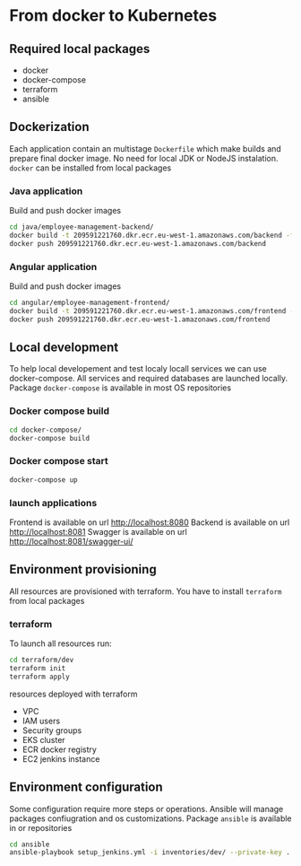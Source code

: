 # From docker to Kubernetes

## Required local packages

- docker
- docker-compose
- terraform
- ansible

## Dockerization

Each application contain an multistage `Dockerfile` which make builds and prepare final docker image. No need for local JDK or NodeJS instalation. `docker` can be installed from local packages

### Java application

Build and push docker images

``` bash
cd java/employee-management-backend/
docker build -t 209591221760.dkr.ecr.eu-west-1.amazonaws.com/backend -f pipelines/Dockerfile .
docker push 209591221760.dkr.ecr.eu-west-1.amazonaws.com/backend
```

### Angular application

Build and push docker images

``` bash
cd angular/employee-management-frontend/
docker build -t 209591221760.dkr.ecr.eu-west-1.amazonaws.com/frontend -f pipelines/Dockerfile .
docker push 209591221760.dkr.ecr.eu-west-1.amazonaws.com/frontend

```

## Local development

To help local developement and test localy locall services we can use docker-compose. All services and required databases are launched locally. Package `docker-compose` is available in most OS repositories

### Docker compose build

``` bash
cd docker-compose/
docker-compose build
```

### Docker compose start

``` bash
docker-compose up
```

### launch applications

Frontend is available on url <http://localhost:8080>
Backend is available on url <http://localhost:8081>
Swagger is available on url <http://localhost:8081/swagger-ui/>

## Environment provisioning

All resources are provisioned with terraform. You have to install `terraform` from local packages

### terraform

To launch all resources run:

``` bash
cd terraform/dev
terraform init
terraform apply 
```

resources deployed with terraform

- VPC
- IAM users
- Security groups
- EKS cluster
- ECR docker registry
- EC2 jenkins instance

## Environment configuration

Some configuration require more steps or operations. Ansible will manage packages confiugration and os customizations. Package `ansible` is available in or repositories

``` bash
cd ansible
ansible-playbook setup_jenkins.yml -i inventories/dev/ --private-key ../terraform/dev/ssh_key 
```
